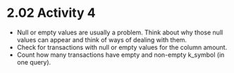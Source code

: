# 2.02 Activity 4

- Null or empty values are usually a problem. Think about why those null values can appear and think of ways of dealing with them.
- Check for transactions with null or empty values for the column amount.
- Count how many transactions have empty and non-empty k_symbol (in one query).
